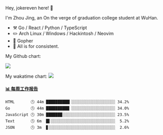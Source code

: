 Hey, jokereven here! 👋

I'm Zhou Jing, an On the verge of graduation college student at WuHan.

-   :hammer_and_pick: Go / React / Python / TypeScript
-   :pencil2: Arch Linux / Windows / Hackintosh / Neovim
-   :seedling: Gopher
-   :thought_balloon: All is for consistent.

My Github chart:

![](https://ghchart.rshah.org/JonnieWayy)

My wakatime chart:
![](https://wakatime.com/share/@jokereven/1679dc82-4bf9-4b63-9203-390d608503de.png)

<!-- waka-box start -->
#### <a href="https://gist.github.com/9f8118785e2d128d746db5f61b0e0a2a" target="_blank">📊 每周工作报告</a>
```text
HTML       🕓 44m ██████████▎░░░░░░░░░░░░░░░░░░░ 34.2%
Go         🕓 44m ██████████▏░░░░░░░░░░░░░░░░░░░ 34.0%
JavaScript 🕓 30m ███████░░░░░░░░░░░░░░░░░░░░░░░ 23.5%
Text       🕓 6m  █▌░░░░░░░░░░░░░░░░░░░░░░░░░░░░  5.2%
JSON       🕓 3m  ▊░░░░░░░░░░░░░░░░░░░░░░░░░░░░░  2.6%
```
<!-- Powered by https://github.com/journey-ad/waka-box-go . -->
<!-- waka-box end -->
